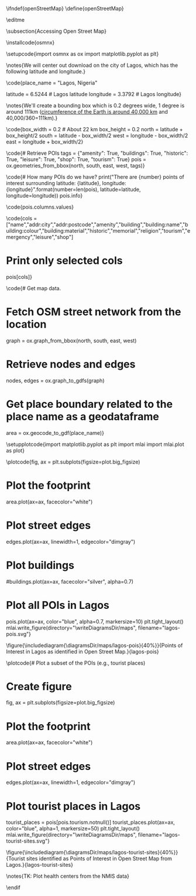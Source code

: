 \ifndef{openStreetMap}
\define{openStreetMap}

\editme


\subsection{Accessing Open Street Map}

\installcode{osmnx}

\setupcode{import osmnx as ox
import matplotlib.pyplot as plt}

\notes{We will center out download on the city of Lagos, which has the following latitude and longitude.}


\code{place_name = "Lagos, Nigeria"

latitude = 6.5244 # Lagos latitude
longitude = 3.3792 # Lagos longitude}

\notes{We'll create a bounding box which is 0.2 degrees wide, 1 degree is around 111km ([circumference of the Earth is around 40,000 km](https://en.wikipedia.org/wiki/Metre) and 40,000/360=111km).}

\code{box_width = 0.2 # About 22 km
box_height = 0.2
north = latitude + box_height/2
south = latitude - box_width/2
west = longitude - box_width/2
east = longitude + box_width/2}

\code{# Retrieve POIs
tags = {"amenity": True, 
        "buildings": True, 
		"historic": True, 
		"leisure": True, 
		"shop": True, 
		"tourism": True}
pois = ox.geometries_from_bbox(north, south, east, west, tags)}


\code{# How many POIs do we have?
print("There are {number} points of interest surrounding latitude: {latitude}, longitude: {longitude}".format(number=len(pois), latitude=latitude, longitude=longitude))
pois.info}

\code{pois.columns.values}

\code{cols = ["name","addr:city","addr:postcode","amenity","building","building:name","building:colour","building:material","historic","memorial","religion","tourism","emergency","leisure","shop"]
# Print only selected cols
pois[cols]}

\code{# Get map data.
# Fetch OSM street network from the location
graph = ox.graph_from_bbox(north, south, east, west)

# Retrieve nodes and edges
nodes, edges = ox.graph_to_gdfs(graph)

# Get place boundary related to the place name as a geodataframe
area = ox.geocode_to_gdf(place_name)}

\setupplotcode{import matplotlib.pyplot as plt
import mlai
import mlai.plot as plot}

\plotcode{fig, ax = plt.subplots(figsize=plot.big_figsize)

# Plot the footprint
area.plot(ax=ax, facecolor="white")

# Plot street edges
edges.plot(ax=ax, linewidth=1, edgecolor="dimgray")

# Plot buildings
#buildings.plot(ax=ax, facecolor="silver", alpha=0.7)

# Plot all POIs in Lagos
pois.plot(ax=ax, color="blue", alpha=0.7, markersize=10)
plt.tight_layout()
mlai.write_figure(directory="\writeDiagramsDir/maps", filename="lagos-pois.svg"}

\figure{\includediagram{\diagramsDir/maps/lagos-pois}{40%}}{Points of Interest in Lagos as identified in Open Street Map.}{lagos-pois}


\plotcode{# Plot a subset of the POIs (e.g., tourist places)
# Create figure
fig, ax = plt.subplots(figsize=plot.big_figsize)

# Plot the footprint
area.plot(ax=ax, facecolor="white")

# Plot street edges
edges.plot(ax=ax, linewidth=1, edgecolor="dimgray")

# Plot tourist places in Lagos
tourist_places = pois[pois.tourism.notnull()]
tourist_places.plot(ax=ax, color="blue", alpha=1, markersize=50)
plt.tight_layout()
mlai.write_figure(directory="\writeDiagramsDir/maps", filename="lagos-tourist-sites.svg"}

\figure{\includediagram{\diagramsDir/maps/lagos-tourist-sites}{40%}}{Tourist sites identified as Points of Interest in Open Street Map from Lagos.}{lagos-tourist-sites}

\notes{TK: Plot health centers from the NMIS data}

\endif
